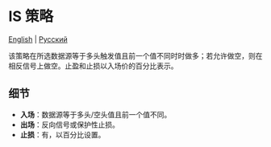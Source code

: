 # IS 策略
[English](README.md) | [Русский](README_ru.md)

该策略在所选数据源等于多头触发值且前一个值不同时时做多；若允许做空，则在相反信号上做空。止盈和止损以入场价的百分比表示。

## 细节

- **入场**：数据源等于多头/空头值且前一个值不同。
- **出场**：反向信号或保护性止损。
- **止损**：有，以百分比设置。
